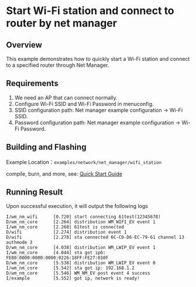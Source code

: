 # Start Wi-Fi station and connect to router by net manager

## Overview
This example demonstrates how to quickly start a Wi-Fi station and connect to a specified router through Net Manager.

## Requirements
1. We need an AP that can connect normally.
2. Configure Wi-Fi SSID and Wi-Fi Password in menuconfig.
3. SSID configuration path: Net manager example configuration -> Wi-Fi SSID.
4. Password configuration path: Net manager example configuration -> Wi-Fi Password.

## Building and Flashing

Example Location：`examples/network/net_manager/wifi_station`

compile, burn, and more, see: [Quick Start Guide](https://doc.winnermicro.net/w800/en/latest/get_started/index.html)

## Running Result

Upon successful execution, it will output the following logs


```
I/wm_nm_wifi      [0.720] start connecting 61test(12345678)
D/wm_nm_core      [2.264] distribution WM_WIFI_EV event 1
I/wm_nm_core      [2.268] 61test is connected
D/wifi            [2.274] distribution event 1
D/wifi            [2.278] sta connected 6C-CD-D6-EC-79-61 channel 13 authmode 3
D/wm_nm_core      [4.038] distribution WM_LWIP_EV event 1
I/wm_nm_core      [4.044] sta got ip6: FE80:0000:0000:0000:0226:18FF:FE27:010F
D/wm_nm_core      [5.538] distribution WM_LWIP_EV event 0
I/wm_nm_core      [5.542] sta got ip: 192.168.1.2
D/wm_nm_core      [5.546] WM_NM_EV post event 4 success
I/example         [5.552] got ip, network is ready!
```
